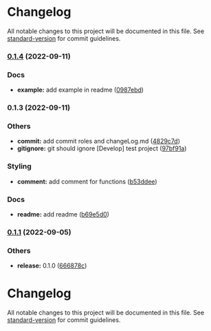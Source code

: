 # Changelog

All notable changes to this project will be documented in this file. See [standard-version](https://github.com/conventional-changelog/standard-version) for commit guidelines.

### [0.1.4](https://github.com/chongs02/react-native-ble-manager-hooks/compare/v0.1.3...v0.1.4) (2022-09-11)


### Docs

* **example:** add example in readme ([0987ebd](https://github.com/chongs02/react-native-ble-manager-hooks/commit/0987ebdf4dbb9b408be5cf08d3a7318075c824e6))

### 0.1.3 (2022-09-11)


### Others

* **commit:** add commit roles and changeLog.md ([4829c7d](https://github.com/chongs02/react-native-ble-manager-hooks/commit/4829c7dd04a9bb5f049dea21fc21cace1cc881d0))
* **gitignore:** git should ignore [Develop] test project ([97bf91a](https://github.com/chongs02/react-native-ble-manager-hooks/commit/97bf91a04641940445908c85a273b5c9b50399d4))


### Styling

* **comment:** add comment for functions ([b53ddee](https://github.com/chongs02/react-native-ble-manager-hooks/commit/b53ddeec8c9201d2505c8b208c2c1e81a0580715))


### Docs

* **readme:** add readme ([b69e5d0](https://github.com/chongs02/react-native-ble-manager-hooks/commit/b69e5d0c4110f16a5417d1a9f0f785a66475f127))

### [0.1.1](https://github.com/chongs02/react-native-ble-manager-hooks/compare/v0.1.0...v0.1.1) (2022-09-05)


### Others

* **release:** 0.1.0 ([666878c](https://github.com/chongs02/react-native-ble-manager-hooks/commit/666878cdd6ff1a793eb52ddfaebe90e3fce1c1d5))

# Changelog

All notable changes to this project will be documented in this file. See [standard-version](https://github.com/conventional-changelog/standard-version) for commit guidelines.
